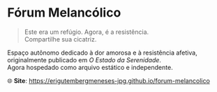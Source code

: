 # Fórum Melancólico

> Este era um refúgio. Agora, é a resistência.  
> Compartilhe sua cicatriz.

Espaço autônomo dedicado à dor amorosa e à resistência afetiva, originalmente publicado em *O Estado da Serenidade*.  
Agora hospedado como arquivo estático e independente.

🌐 **Site**: https://erigutembergmeneses-jpg.github.io/forum-melancolico
